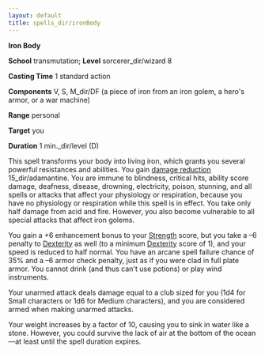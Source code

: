 ```yaml
---
layout: default
title: spells_dir/ironBody
---
```

 **Iron Body**

**School** transmutation; **Level** sorcerer_dir/wizard 8

**Casting Time** 1 standard action

**Components** V, S, M_dir/DF (a piece of iron from an iron golem, a hero's armor, or a war machine)

**Range** personal

**Target** you

**Duration** 1 min._dir/level (D)

This spell transforms your body into living iron, which grants you several powerful resistances and abilities. You gain [damage reduction](../../glossary#_damage-reduction) 15_dir/adamantine. You are immune to blindness, critical hits, ability score damage, deafness, disease, drowning, electricity, poison, stunning, and all spells or attacks that affect your physiology or respiration, because you have no physiology or respiration while this spell is in effect. You take only half damage from acid and fire. However, you also become vulnerable to all special attacks that affect iron golems.

You gain a +6 enhancement bonus to your [Strength](../../gettingStarted#_strength) score, but you take a –6 penalty to [Dexterity](../../gettingStarted#_dexterity) as well (to a minimum [Dexterity](../../gettingStarted#_dexterity) score of 1), and your speed is reduced to half normal. You have an arcane spell failure chance of 35% and a –6 armor check penalty, just as if you were clad in full plate armor. You cannot drink (and thus can't use potions) or play wind instruments.

Your unarmed attack deals damage equal to a club sized for you (1d4 for Small characters or 1d6 for Medium characters), and you are considered armed when making unarmed attacks.

Your weight increases by a factor of 10, causing you to sink in water like a stone. However, you could survive the lack of air at the bottom of the ocean—at least until the spell duration expires.


